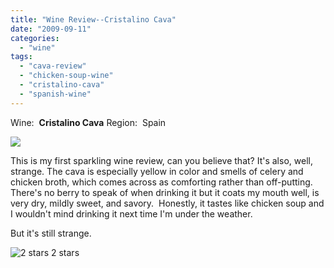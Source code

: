 ```yaml
---
title: "Wine Review--Cristalino Cava"
date: "2009-09-11"
categories:
  - "wine"
tags:
  - "cava-review"
  - "chicken-soup-wine"
  - "cristalino-cava"
  - "spanish-wine"
---
```


Wine:  **Cristalino Cava** Region:  Spain

![](http://www.rebeccagomezfarrell.com/gourmez/photos/cristalino.jpg)

This is my first sparkling wine review, can you believe that? It's also, well, strange. The cava is especially yellow in color and smells of celery and chicken broth, which comes across as comforting rather than off-putting.  There's no berry to speak of when drinking it but it coats my mouth well, is very dry, mildly sweet, and savory.  Honestly, it tastes like chicken soup and I wouldn't mind drinking it next time I'm under the weather.

But it's still strange.




<div class="caption">

![2 stars](http://www.rebeccagomezfarrell.com/wp-content/uploads/2009/02/rating_chicken11.gif "rating_chicken11") 2 stars</div>

